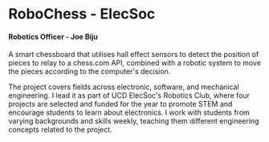 # RoboChess - ElecSoc
#### Robotics Officer - Joe Biju
A smart chessboard that utilises hall effect sensors to detect the position of pieces to relay to a chess.com API, combined with a robotic system to move the pieces according to the computer's decision.

The project covers fields across electronic, software, and mechanical engineering. I lead it as part of UCD ElecSoc's Robotics Club, where four projects are selected and funded for the year to promote STEM and encourage students to learn about electronics. I work with students from varying backgrounds and skills weekly, teaching them different engineering concepts related to the project.
